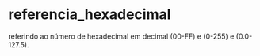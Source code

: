 # referencia_hexadecimal
referindo ao número de hexadecimal em decimal (00-FF) e (0-255) e (0.0-127.5).
